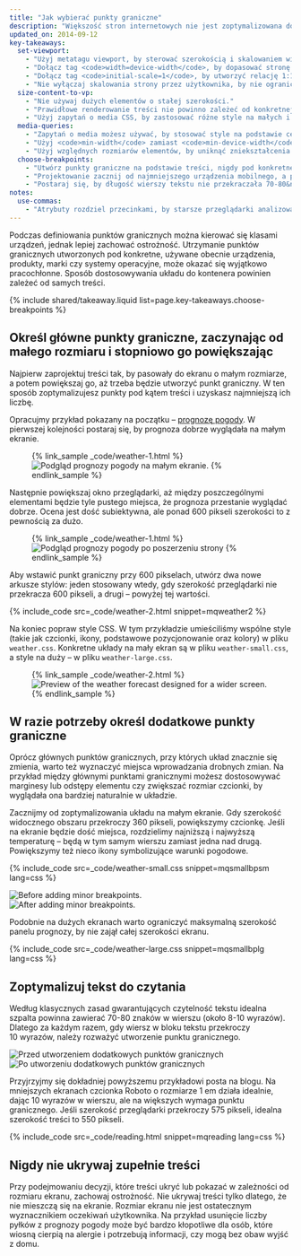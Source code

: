 ```yaml
---
title: "Jak wybierać punkty graniczne"
description: "Większość stron internetowych nie jest zoptymalizowana do działania na różnych rodzajach urządzeń. Poznaj podstawy, dzięki którym Twoja witryna będzie działać na komputerach, urządzeniach mobilnych i wszystkich innych, które mają ekran."
updated_on: 2014-09-12
key-takeaways:
  set-viewport:
    - "Użyj metatagu viewport, by sterować szerokością i skalowaniem widocznego obszaru w przeglądarkach."
    - "Dołącz tag <code>width=device-width</code>, by dopasować stronę do szerokości ekranu w pikselach niezależnych od urządzenia."
    - "Dołącz tag <code>initial-scale=1</code>, by utworzyć relację 1:1 między pikselami CSS a pikselami niezależnymi od urządzenia."
    - "Nie wyłączaj skalowania strony przez użytkownika, by nie ograniczać jej dostępności."
  size-content-to-vp:
    - "Nie używaj dużych elementów o stałej szerokości."
    - "Prawidłowe renderowanie treści nie powinno zależeć od konkretnej szerokości widocznego obszaru."
    - "Użyj zapytań o media CSS, by zastosować różne style na małych i dużych ekranach."
  media-queries:
    - "Zapytań o media możesz używać, by stosować style na podstawie cech urządzenia."
    - "Użyj <code>min-width</code> zamiast <code>min-device-width</code>, by interfejs był jak najszerszy."
    - "Użyj względnych rozmiarów elementów, by uniknąć zniekształcenia układu."
  choose-breakpoints:
    - "Utwórz punkty graniczne na podstawie treści, nigdy pod konkretne urządzenia, produkty czy marki."
    - "Projektowanie zacznij od najmniejszego urządzenia mobilnego, a potem stopniowo powiększaj interfejs wraz ze wzrostem rozmiaru ekranów."
    - "Postaraj się, by długość wierszy tekstu nie przekraczała 70-80&nbsp;znaków."
notes:
  use-commas:
    - "Atrybuty rozdziel przecinkami, by starsze przeglądarki analizowały je prawidłowo."
---
```

<p class="intro">
  Podczas definiowania punktów granicznych można kierować się klasami urządzeń, jednak lepiej zachować ostrożność. Utrzymanie punktów granicznych utworzonych pod konkretne, używane obecnie urządzenia, produkty, marki czy systemy operacyjne, może okazać się wyjątkowo pracochłonne. Sposób dostosowywania układu do kontenera powinien zależeć od samych treści.
</p>




{% include shared/takeaway.liquid list=page.key-takeaways.choose-breakpoints %}

## Określ główne punkty graniczne, zaczynając od małego rozmiaru i stopniowo go powiększając

Najpierw zaprojektuj treści tak, by pasowały do ekranu o małym rozmiarze, a potem powiększaj go, aż trzeba będzie utworzyć punkt graniczny. W ten sposób zoptymalizujesz punkty pod kątem treści i uzyskasz najmniejszą ich liczbę.

Opracujmy przykład pokazany na początku &ndash; [prognozę pogody]({{site.fundamentals}}/layouts/rwd-fundamentals/index.html).
W pierwszej kolejności postaraj się, by prognoza dobrze wyglądała na małym ekranie.

<figure>
  {% link_sample _code/weather-1.html %}
    <img src="imgs/weather-1.png" class="center" srcset="imgs/weather-1.png 1x, imgs/weather-1-2x.png 2x" alt="Podgląd prognozy pogody na małym ekranie.">
  {% endlink_sample %}
</figure>

Następnie powiększaj okno przeglądarki, aż między poszczególnymi elementami będzie tyle pustego miejsca, że prognoza przestanie wyglądać dobrze. Ocena jest dość subiektywna, ale ponad 600&nbsp;pikseli szerokości to z pewnością za dużo.

<figure>
  {% link_sample _code/weather-1.html %}
    <img src="imgs/weather-2.png" class="center" srcset="imgs/weather-2.png 1x, imgs/weather-2-2x.png 2x" alt="Podgląd prognozy pogody po poszerzeniu strony">
  {% endlink_sample %}
</figure>

Aby wstawić punkt graniczny przy 600&nbsp;pikselach, utwórz dwa nowe arkusze stylów: jeden stosowany wtedy, gdy szerokość przeglądarki nie przekracza 600&nbsp;pikseli, a drugi &ndash; powyżej tej wartości.

{% include_code src=_code/weather-2.html snippet=mqweather2 %}

Na koniec popraw style CSS. W tym przykładzie umieściliśmy wspólne style (takie jak czcionki, ikony, podstawowe pozycjonowanie oraz kolory) w pliku `weather.css`. Konkretne układy na mały ekran są w pliku `weather-small.css`, a style na duży &ndash; w pliku `weather-large.css`.

<figure>
  {% link_sample _code/weather-2.html %}
    <img src="imgs/weather-3.png" class="center" srcset="imgs/weather-3.png 1x, imgs/weather-3-2x.png 2x" alt="Preview of the weather forecast designed for a wider screen.">
  {% endlink_sample %}
</figure>

## W razie potrzeby określ dodatkowe punkty graniczne

Oprócz głównych punktów granicznych, przy których układ znacznie się zmienia, warto też wyznaczyć miejsca wprowadzania drobnych zmian. Na przykład między głównymi punktami granicznymi możesz dostosowywać marginesy lub odstępy elementu czy zwiększać rozmiar czcionki, by wyglądała ona bardziej naturalnie w układzie.

Zacznijmy od zoptymalizowania układu na małym ekranie. Gdy szerokość widocznego obszaru przekroczy 360&nbsp;pikseli, powiększymy czcionkę. Jeśli na ekranie będzie dość miejsca, rozdzielimy najniższą i najwyższą temperaturę &ndash; będą w tym samym wierszu zamiast jedna nad drugą. Powiększymy też nieco ikony symbolizujące warunki pogodowe.

{% include_code src=_code/weather-small.css snippet=mqsmallbpsm lang=css %}

<div class="mdl-grid">
  <div class="mdl-cell mdl-cell--6--col">
    <img src="imgs/weather-4-l.png" srcset="imgs/weather-4-l.png 1x, imgs/weather-4-l-2x.png 2x" alt="Before adding minor breakpoints.">
  </div>

  <div class="mdl-cell mdl-cell--6--col">
    <img src="imgs/weather-4-r.png" srcset="imgs/weather-4-r.png 1x, imgs/weather-4-r-2x.png 2x" alt="After adding minor breakpoints.">
  </div>
</div>

Podobnie na dużych ekranach warto ograniczyć maksymalną szerokość panelu prognozy, by nie zajął całej szerokości ekranu.

{% include_code src=_code/weather-large.css snippet=mqsmallbplg lang=css %}

## Zoptymalizuj tekst do czytania

Według klasycznych zasad gwarantujących czytelność tekstu idealna szpalta powinna zawierać 70-80&nbsp;znaków w wierszu (około 8-10&nbsp;wyrazów). Dlatego za każdym razem, gdy wiersz w bloku tekstu przekroczy 10&nbsp;wyrazów, należy rozważyć utworzenie punktu granicznego.

<div class="mdl-grid">
  <div class="mdl-cell mdl-cell--6--col">
    <img src="imgs/reading-ph.png" srcset="imgs/reading-ph.png 1x, imgs/reading-ph-2x.png 2x" alt="Przed utworzeniem dodatkowych punktów granicznych">
  </div>

  <div class="mdl-cell mdl-cell--6--col">
    <img src="imgs/reading-de.png" srcset="imgs/reading-de.png 1x, imgs/reading-de-2x.png 2x" alt="Po utworzeniu dodatkowych punktów granicznych">
  </div>
</div>

Przyjrzyjmy się dokładniej powyższemu przykładowi posta na blogu. Na mniejszych ekranach czcionka Roboto o rozmiarze 1&nbsp;em działa idealnie, dając 10&nbsp;wyrazów w wierszu, ale na większych wymaga punktu granicznego. Jeśli szerokość przeglądarki przekroczy 575&nbsp;pikseli, idealna szerokość treści to 550&nbsp;pikseli.

{% include_code src=_code/reading.html snippet=mqreading lang=css %}

## Nigdy nie ukrywaj zupełnie treści

Przy podejmowaniu decyzji, które treści ukryć lub pokazać w zależności od rozmiaru ekranu, zachowaj ostrożność.
Nie ukrywaj treści tylko dlatego, że nie mieszczą się na ekranie. Rozmiar ekranu nie jest ostatecznym wyznacznikiem oczekiwań użytkownika. Na przykład usunięcie liczby pyłków z prognozy pogody może być bardzo kłopotliwe dla osób, które wiosną cierpią na alergie i potrzebują informacji, czy mogą bez obaw wyjść z domu.





